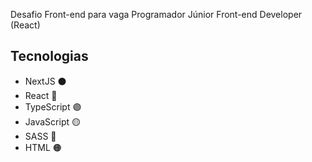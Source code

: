 Desafio Front-end para vaga Programador Júnior Front-end Developer (React)

 <h2>Tecnologias</h2>
 <ul>
   <li>NextJS ⚫</li>
   <li>React 🔵</li> 
   <li>TypeScript 🟣</li>
   <li>JavaScript 🟡</li> 
   <li>SASS 🔴</li> 
   <li>HTML 🟠 </li>
 </ul>
